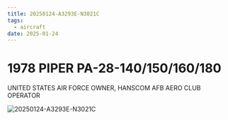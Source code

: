 ```yaml
---
title: 20250124-A3293E-N3021C
tags:
  - aircraft
date: 2025-01-24
---
```


# 1978 PIPER PA-28-140/150/160/180

UNITED STATES AIR FORCE OWNER, HANSCOM AFB AERO CLUB OPERATOR

![20250124-A3293E-N3021C](/aircraft/20250124-A3293E-N3021C.jpg)
